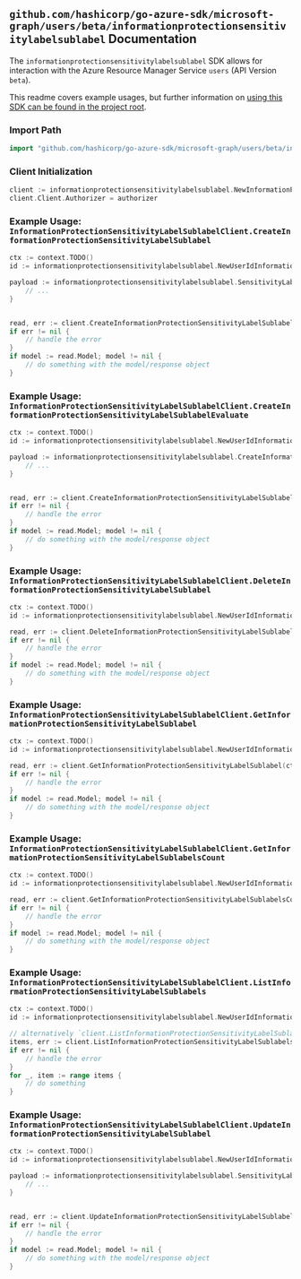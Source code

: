 
## `github.com/hashicorp/go-azure-sdk/microsoft-graph/users/beta/informationprotectionsensitivitylabelsublabel` Documentation

The `informationprotectionsensitivitylabelsublabel` SDK allows for interaction with the Azure Resource Manager Service `users` (API Version `beta`).

This readme covers example usages, but further information on [using this SDK can be found in the project root](https://github.com/hashicorp/go-azure-sdk/tree/main/docs).

### Import Path

```go
import "github.com/hashicorp/go-azure-sdk/microsoft-graph/users/beta/informationprotectionsensitivitylabelsublabel"
```


### Client Initialization

```go
client := informationprotectionsensitivitylabelsublabel.NewInformationProtectionSensitivityLabelSublabelClientWithBaseURI("https://management.azure.com")
client.Client.Authorizer = authorizer
```


### Example Usage: `InformationProtectionSensitivityLabelSublabelClient.CreateInformationProtectionSensitivityLabelSublabel`

```go
ctx := context.TODO()
id := informationprotectionsensitivitylabelsublabel.NewUserIdInformationProtectionSensitivityLabelID("userIdValue", "sensitivityLabelIdValue")

payload := informationprotectionsensitivitylabelsublabel.SensitivityLabel{
	// ...
}


read, err := client.CreateInformationProtectionSensitivityLabelSublabel(ctx, id, payload)
if err != nil {
	// handle the error
}
if model := read.Model; model != nil {
	// do something with the model/response object
}
```


### Example Usage: `InformationProtectionSensitivityLabelSublabelClient.CreateInformationProtectionSensitivityLabelSublabelEvaluate`

```go
ctx := context.TODO()
id := informationprotectionsensitivitylabelsublabel.NewUserIdInformationProtectionSensitivityLabelID("userIdValue", "sensitivityLabelIdValue")

payload := informationprotectionsensitivitylabelsublabel.CreateInformationProtectionSensitivityLabelSublabelEvaluateRequest{
	// ...
}


read, err := client.CreateInformationProtectionSensitivityLabelSublabelEvaluate(ctx, id, payload)
if err != nil {
	// handle the error
}
if model := read.Model; model != nil {
	// do something with the model/response object
}
```


### Example Usage: `InformationProtectionSensitivityLabelSublabelClient.DeleteInformationProtectionSensitivityLabelSublabel`

```go
ctx := context.TODO()
id := informationprotectionsensitivitylabelsublabel.NewUserIdInformationProtectionSensitivityLabelIdSublabelID("userIdValue", "sensitivityLabelIdValue", "sensitivityLabelId1Value")

read, err := client.DeleteInformationProtectionSensitivityLabelSublabel(ctx, id, informationprotectionsensitivitylabelsublabel.DefaultDeleteInformationProtectionSensitivityLabelSublabelOperationOptions())
if err != nil {
	// handle the error
}
if model := read.Model; model != nil {
	// do something with the model/response object
}
```


### Example Usage: `InformationProtectionSensitivityLabelSublabelClient.GetInformationProtectionSensitivityLabelSublabel`

```go
ctx := context.TODO()
id := informationprotectionsensitivitylabelsublabel.NewUserIdInformationProtectionSensitivityLabelIdSublabelID("userIdValue", "sensitivityLabelIdValue", "sensitivityLabelId1Value")

read, err := client.GetInformationProtectionSensitivityLabelSublabel(ctx, id, informationprotectionsensitivitylabelsublabel.DefaultGetInformationProtectionSensitivityLabelSublabelOperationOptions())
if err != nil {
	// handle the error
}
if model := read.Model; model != nil {
	// do something with the model/response object
}
```


### Example Usage: `InformationProtectionSensitivityLabelSublabelClient.GetInformationProtectionSensitivityLabelSublabelsCount`

```go
ctx := context.TODO()
id := informationprotectionsensitivitylabelsublabel.NewUserIdInformationProtectionSensitivityLabelID("userIdValue", "sensitivityLabelIdValue")

read, err := client.GetInformationProtectionSensitivityLabelSublabelsCount(ctx, id, informationprotectionsensitivitylabelsublabel.DefaultGetInformationProtectionSensitivityLabelSublabelsCountOperationOptions())
if err != nil {
	// handle the error
}
if model := read.Model; model != nil {
	// do something with the model/response object
}
```


### Example Usage: `InformationProtectionSensitivityLabelSublabelClient.ListInformationProtectionSensitivityLabelSublabels`

```go
ctx := context.TODO()
id := informationprotectionsensitivitylabelsublabel.NewUserIdInformationProtectionSensitivityLabelID("userIdValue", "sensitivityLabelIdValue")

// alternatively `client.ListInformationProtectionSensitivityLabelSublabels(ctx, id, informationprotectionsensitivitylabelsublabel.DefaultListInformationProtectionSensitivityLabelSublabelsOperationOptions())` can be used to do batched pagination
items, err := client.ListInformationProtectionSensitivityLabelSublabelsComplete(ctx, id, informationprotectionsensitivitylabelsublabel.DefaultListInformationProtectionSensitivityLabelSublabelsOperationOptions())
if err != nil {
	// handle the error
}
for _, item := range items {
	// do something
}
```


### Example Usage: `InformationProtectionSensitivityLabelSublabelClient.UpdateInformationProtectionSensitivityLabelSublabel`

```go
ctx := context.TODO()
id := informationprotectionsensitivitylabelsublabel.NewUserIdInformationProtectionSensitivityLabelIdSublabelID("userIdValue", "sensitivityLabelIdValue", "sensitivityLabelId1Value")

payload := informationprotectionsensitivitylabelsublabel.SensitivityLabel{
	// ...
}


read, err := client.UpdateInformationProtectionSensitivityLabelSublabel(ctx, id, payload)
if err != nil {
	// handle the error
}
if model := read.Model; model != nil {
	// do something with the model/response object
}
```

